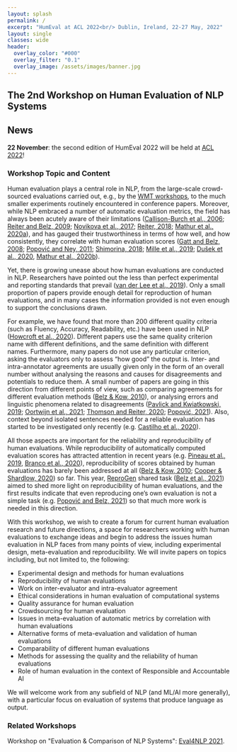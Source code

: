 ```yaml
---
layout: splash
permalink: /
excerpt: "HumEval at ACL 2022<br/> Dublin, Ireland, 22-27 May, 2022"
layout: single
classes: wide
header:
  overlay_color: "#000"
  overlay_filter: "0.1"
  overlay_image: /assets/images/banner.jpg
---
```


## The 2nd Workshop on Human Evaluation of NLP Systems

## News

**22 November**: the second edition of HumEval 2022 will be held at [ACL 2022](https://www.2022.aclweb.org/)!

### Workshop Topic and Content

Human evaluation plays a central role in NLP, from the large-scale crowd-sourced evaluations carried out, e.g., by the [WMT workshops](http://statmt.org/wmt21/), to the much smaller experiments routinely encountered in conference papers. Moreover, while NLP embraced a number of automatic evaluation metrics, the field has always been acutely aware of their limitations ([Callison-Burch et al., 2006](https://www.aclweb.org/anthology/E06-1032); [Reiter and Belz, 2009](https://www.aclweb.org/anthology/J09-4008); [Novikova et al., 2017](https://www.aclweb.org/anthology/D17-1238/); [Reiter, 2018](https://www.aclweb.org/anthology/J18-3002/); [Mathur et al., 2020a](https://aclanthology.org/2020.acl-main.448/)), and has gauged their trustworthiness in terms of how well, and how consistently, they correlate with human evaluation scores ([Gatt and Belz, 2008](https://www.aclweb.org/anthology/W08-1108); [Popović and Ney, 2011](https://aclanthology.org/J11-4002/); [Shimorina, 2018](https://arxiv.org/pdf/1805.11474.pdf);  [Mille et al., 2019](https://doi.org/10.18653/v1/D19-6301); [Dušek et al., 2020](https://doi.org/https://doi.org/10.1016/j.csl.2019.06.009), [Mathur et al., 2020b](https://aclanthology.org/2020.wmt-1.77/)).

Yet, there is growing unease about how human evaluations are conducted in NLP. Researchers have pointed out the less than perfect experimental and reporting standards that prevail ([van der Lee et al., 2019](https://www.aclweb.org/anthology/W19-8643/)). Only a small proportion of papers provide enough detail for reproduction of human evaluations, and in many cases the information provided is not even enough to support the conclusions drawn.

For example, we have found that more than 200 different quality criteria (such as Fluency, Accuracy, Readability, etc.) have been used in NLP ([Howcroft et al., 2020](https://aclanthology.org/2020.inlg-1.23/)). Different papers use the same quality criterion name with different definitions, and the same definition with different names. Furthermore, many papers do not use any particular criterion, asking the evaluators only to assess “how good” the output is. Inter- and intra-annotator agreements are usually given only in the form of an overall number without analysing the reasons and causes for disagreements and potentials to reduce them. A small number of papers are going in this direction from different points of view, such as comparing agreements for different evaluation methods ([Belz & Kow, 2010](https://www.aclweb.org/anthology/W10-4201)), or analysing errors and linguistic phenomena related to disagreements ([Pavlick and Kwiatkowski, 2019](https://aclanthology.org/Q19-1043/); [Oortwijn et al., 2021](https://aclanthology.org/2021.humeval-1.15/); [Thomson and Reiter, 2020](https://aclanthology.org/2020.inlg-1.22/); [Popović, 2021](https://aclanthology.org/2021.conll-1.18/)). Also, context beyond isolated sentences needed for a reliable evaluation has started to be investigated only recently (e.g. [Castilho et al., 2020](https://aclanthology.org/2020.lrec-1.461/)).

All those aspects are important for the reliability and reproducibility of human evaluations. While reproducibility of automatically computed evaluation scores has attracted attention in recent years (e.g. [Pineau et al., 2019](https://zenodo.org/record/3158244/files/article.pdf), [Branco et al., 2020](https://www.aclweb.org/anthology/2020.lrec-1.680)), reproducibility of scores obtained by human evaluations has barely been addressed at all ([Belz & Kow, 2010](https://www.aclweb.org/anthology/W10-4201.pdf); [Cooper & Shardlow, 2020](https://www.aclweb.org/anthology/2020.lrec-1.686.pdf)) so far. This year, [ReproGen](https://reprogen.github.io/) shared task ([Belz et al., 2021](https://aclanthology.org/2021.inlg-1.24/)) aimed to shed more light on reproducibility of human evaluations, and the first results indicate that even reproducing one’s own evaluation is not a simple task (e.g. [Popović and Belz, 2021](https://aclanthology.org/2021.inlg-1.31/)) so that much more work is needed in this direction.

With this workshop, we wish to create a forum for current human evaluation research and future directions, a space for researchers working with human evaluations to exchange ideas and begin to address the issues human evaluation in NLP faces from many points of view, including experimental design, meta-evaluation and reproducibility. We will invite papers on topics including, but not limited to, the following:

* Experimental design and methods for human evaluations
* Reproducibility of human evaluations
* Work on inter-evaluator and intra-evaluator agreement
* Ethical considerations in human evaluation of computational systems
* Quality assurance for human evaluation 
* Crowdsourcing for human evaluation
* Issues in meta-evaluation of automatic metrics by correlation with human evaluations
* Alternative forms of meta-evaluation and validation of human evaluations
* Comparability of different human evaluations
* Methods for assessing the quality and the reliability of human evaluations
* Role of human evaluation in the context of Responsible and Accountable AI

We will welcome work from any subfield of NLP (and ML/AI more generally), with a particular focus on evaluation of systems that produce language as output.

### Related Workshops

Workshop on "Evaluation & Comparison of NLP Systems": [Eval4NLP 2021](https://eval4nlp.github.io/).

